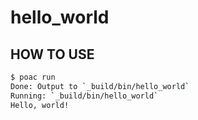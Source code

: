 # hello_world
## HOW TO USE

```bash
$ poac run
Done: Output to `_build/bin/hello_world`
Running: `_build/bin/hello_world`
Hello, world!
```
